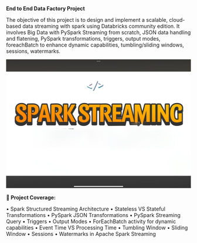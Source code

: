 **End to End Data Factory Project**

The objective of this project is to design and implement a scalable, cloud-based data streaming with spark using Databricks community edition. It involves Big Data with PySpark Streaming from scratch, JSON data handling and flatening, PySpark transformations, triggers, output modes, foreachBatch to enhance dynamic capabilities, tumbling/sliding windows, sessions, watermarks.

![ Diagram]( https://github.com/NisanthTumu/ApacheSpark_Streaming/blob/main/Image.jpg)

**🎯 Project Coverage:**

•	Spark Structured Streaming Architecture
•	Stateless VS Stateful Transformations
•	PySpark JSON Transformations
•	PySpark Streaming Query
•	Triggers 
•	Output Modes 
•	ForEachBatch activity for dynamic capabilities
•	Event Time VS Processing Time
•	Tumbling Window 
•	Sliding Window 
•	Sessions
•	Watermarks in Apache Spark Streaming
